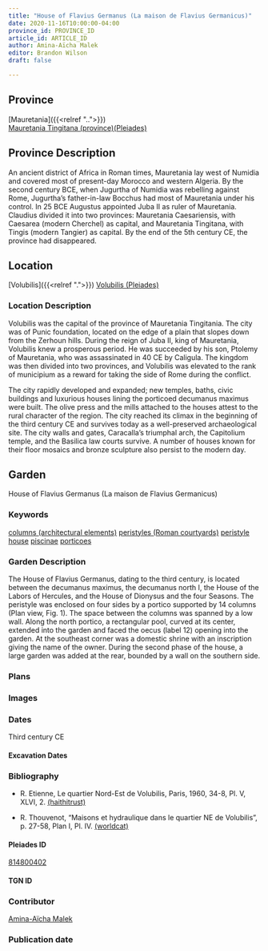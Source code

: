 ```yaml
---
title: "House of Flavius Germanus (La maison de Flavius Germanicus)"
date: 2020-11-16T10:00:00-04:00
province_id: PROVINCE_ID
article_id: ARTICLE_ID
author: Amina-Aïcha Malek
editor: Brandon Wilson
draft: false

---
```


## Province

[Mauretania]({{<relref "..">}}) \
[Mauretania Tingitana (province)(Pleiades)](https://pleiades.stoa.org/places/981533)

## Province Description

An ancient district of Africa in Roman times, Mauretania lay west of Numidia and covered most of present-day Morocco and western Algeria. By the second century BCE, when Jugurtha of Numidia was rebelling against Rome, Jugurtha’s father-in-law Bocchus had most of Mauretania under his control. In 25 BCE Augustus appointed Juba II as ruler of Mauretania. Claudius divided it into two provinces: Mauretania Caesariensis, with Caesarea (modern Cherchel) as capital, and Mauretania Tingitana, with Tingis (modern Tangier) as capital. By the end of the 5th century CE, the province had disappeared.

## Location

[Volubilis]({{<relref ".">}})
[Volubilis (Pleiades)](https://pleiades.stoa.org/places/275740)

### Location Description

Volubilis was the capital of the province of Mauretania Tingitania. The city was of Punic foundation, located on the edge of a plain that slopes down from the Zerhoun hills. During the reign of Juba II, king of Mauretania, Volubilis knew a prosperous period. He was succeeded by his son, Ptolemy of Mauretania, who was assassinated in 40 CE by Caligula. The kingdom was then divided into two provinces, and Volubilis was elevated to the rank of municipium as a reward for taking the side of Rome during the conflict.

The city rapidly developed and expanded; new temples, baths, civic buildings and luxurious houses lining the porticoed decumanus maximus were built. The olive press and the mills attached to the houses attest to the rural character of the region. The city reached its climax in the beginning of the third century CE and survives today as a well-preserved archaeological site. The city walls and gates, Caracalla’s triumphal arch, the Capitolium temple, and the Basilica law courts survive. A number of houses known for their floor mosaics and bronze sculpture also persist to the modern day.

<!--## Sublocation-->

<!--### Sublocation Description-->

## Garden

House of Flavius Germanus (La maison de Flavius Germanicus)

### Keywords

[columns (architectural elements)](http://vocab.getty.edu/page/aat/300001571)
[peristyles (Roman courtyards)](http://vocab.getty.edu/page/aat/300080971)
[peristyle house](http://vocab.getty.edu/page/aat/300005452)
[piscinae](http://vocab.getty.edu/page/aat/300375619)
[porticoes](http://vocab.getty.edu/page/aat/300004145)

### Garden Description

The House of Flavius Germanus, dating to the third century, is located between the decumanus maximus, the decumanus north I, the House of the Labors of Hercules, and the House of Dionysus and the four Seasons. The peristyle was enclosed on four sides by a portico supported by 14 columns (Plan view, Fig. 1). The space between the columns was spanned by a low wall. Along the north portico, a rectangular pool, curved at its center, extended into the garden and faced the oecus (label 12) opening into the garden. At the southeast corner was a domestic shrine with an inscription giving the name of the owner. During the second phase of the house, a large garden was added at the rear, bounded by a wall on the southern side.

### Plans
<!--Plan View Image Missing-->
<!-- {{< figure src="../images/IMAGEMISSING" alt="Plan of the House of Flavius Germanus" title="Fig. 1: Plan of the House of Flavius Germanus (Rights Statement)">}} -->

### Images

### Dates

Third century CE

#### Excavation Dates

### Bibliography

* R. Etienne, Le quartier Nord-Est de Volubilis, Paris, 1960, 34-8, Pl. V, XLVI, 2.  [(haithitrust)](https://catalog.hathitrust.org/Record/001605508)

* R. Thouvenot, “Maisons et hydraulique dans le quartier NE de Volubilis”, p. 27-58, Plan I, Pl. IV. [(worldcat)](http://www.worldcat.org/oclc/458298688)

#### Pleiades ID

[814800402](https://pleiades.stoa.org/places/814800402)

#### TGN ID

### Contributor

[Amina-Aïcha Malek](http://worldcat.org/identities/lccn-n2012075871/)

### Publication date

<!--07 July 2020-->

<!--### Related articles-->

<!-- Links to other related articles. Leave blank for now -->
